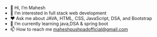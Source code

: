 - 👋 Hi, I’m Mahesh
- 👀 I’m interested in full stack web development
- ❤️ Ask me about JAVA, HTML, CSS, JavaScript, DSA, and Bootstrap
- 🌱 I’m currently learning java,DSA & spring boot
- 📫 How to reach me maheshpushpadofficial@gmail.com
